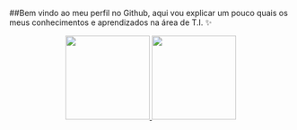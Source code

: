 
##Bem vindo ao meu perfil no Github, aqui vou explicar um pouco quais os meus conhecimentos e aprendizados na área de T.I. ✨

<div align="center">
  <a href="https://github.com/Carignato">
  <img height="150em" src="https://github-readme-stats.vercel.app/api?username=Carignato&show_icons=true&theme=dracula&include_all_commits=true&count_private=true"/>
  <img height="150em" src="https://github-readme-stats.vercel.app/api/top-langs/?username=Carignato&layout=compact&langs_count=7&theme=dracula"/>
</div>
